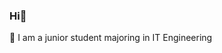 ### Hi👋
🔭 I am a junior student majoring in IT Engineering

<!--
**skybrightblue1/skybrightblue1** is a ✨ _special_ ✨ repository because its `README.md` (this file) appears on your GitHub profile.

Here are some ideas to get you started:

-  working on ...
-  ...
- 👯 I’m looking to collaborate on ...
- 🤔 I’m looking for help with ...
- 💬 Ask me about ...
- 📫 How to reach me: ...
- 😄 Pronouns: ...
- ⚡ Fun fact: ...
-->
  <div align=center>

	
  </div>
